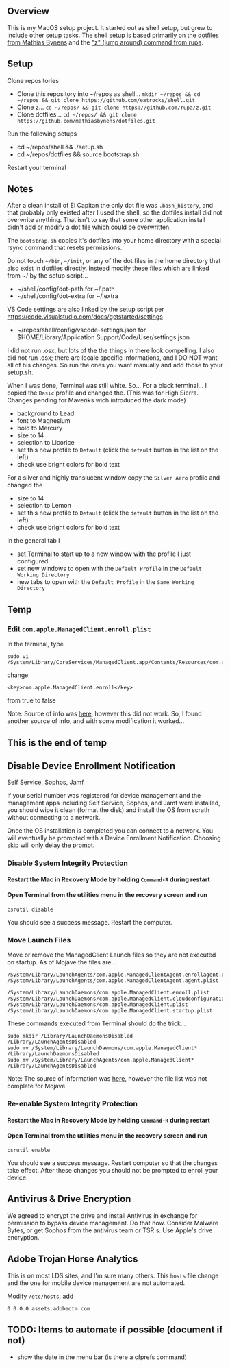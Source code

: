 ## Overview

This is my MacOS setup project. It started out as shell setup, but grew
to include other setup tasks. The shell setup is based primarily on the
[dotfiles from Mathias Bynens](https://github.com/mathiasbynens/dotfiles) 
and the ["z" (jump around) command from rupa](https://github.com/rupa/z).

## Setup

Clone repositories

* Clone this repository into ~/repos as shell... `mkdir ~/repos && cd ~/repos && git clone https://github.com/eatrocks/shell.git`
* Clone z... `cd ~/repos/ && git clone https://github.com/rupa/z.git`
* Clone dotfiles... `cd ~/repos/ && git clone https://github.com/mathiasbynens/dotfiles.git`

Run the following setups

* cd ~/repos/shell && ./setup.sh
* cd ~/repos/dotfiles && source bootstrap.sh

Restart your terminal

## Notes

After a clean install of El Capitan the only dot file was `.bash_history`, 
and that probably only existed after I used the shell, so the dotfiles 
install did not overwrite anything. That isn't to say that some other 
application install didn't add or modify a dot file which could be overwritten.

The `bootstrap.sh` copies it's dotfiles into your home directory with 
a special rsync command that resets permissions.

Do not touch `~/bin`, `~/init`, or any of the dot files in the home 
directory that also exist in dotfiles directly. Instead modify these 
files which are linked from ~/ by the setup script...

* ~/shell/config/dot-path for ~/.path
* ~/shell/config/dot-extra for ~/.extra

VS Code settings are also linked by the setup script
per https://code.visualstudio.com/docs/getstarted/settings

* ~/repos/shell/config/vscode-settings.json for $HOME/Library/Application Support/Code/User/settings.json

I did not run .osx, but lots of the the things in there look compelling. 
I also did not run .osx; there are locale specific informations, and I 
DO NOT want all of his changes. So run the ones you want manually and 
add those to your setup.sh.

When I was done, Terminal was still white. So...
For a black terminal... I copied the `Basic` profile and changed the. (This was for High Sierra. Changes pending for Maveriks wich introduced the dark mode)

* background to Lead
* font to Magnesium
* bold to Mercury
* size to 14
* selection to Licorice
* set this new profile to `Default` (click the `default` button in the list on the left)
* check use bright colors for bold text

For a silver and highly translucent window copy the `Silver Aero` profile and changed the

* size to 14
* selection to Lemon
* set this new profile to `Default` (click the `default` button in the list on the left)
* check use bright colors for bold text

In the general tab I

* set Terminal to start up to a new window with the profile I just configured
* set new windows to open with the `Default Profile` in the `Default Working Directory`
* new tabs to open with the `Default Profile` in the `Same Working Directory`

## Temp

### Edit `com.apple.ManagedClient.enroll.plist`

In the terminal, type

```
sudo vi /System/Library/CoreServices/ManagedClient.app/Contents/Resources/com.apple.ManagedClient.enroll.plist
```

change

```
<key>com.apple.ManagedClient.enroll</key>
```

from true to false

Note: Source of info was [here](https://gist.github.com/sghiassy/a3927405cf4ffe81242f4ecb01c382ac), however this did not work. So, I found another source of info, and with some modification it worked...

## This is the end of temp

## Disable Device Enrollment Notification

Self Service, Sophos, Jamf

If your serial number was registered for device management and the management apps 
including Self Service, Sophos, and Jamf were installed, you should wipe it clean 
(format the disk) and install the OS from scrath without connecting to a network.

Once the OS installation is completed you can connect to a network. You will eventually
be prompted with a Device Enrollment Notification. Choosing skip will only delay the 
prompt.

### Disable System Integrity Protection

#### Restart the Mac in Recovery Mode by holding `Command-R` during restart

#### Open Terminal from the utilities menu in the recovery screen and run

```
csrutil disable
```

You should see a success message. Restart the computer.

### Move Launch Files

Move or remove the ManagedClient Launch files so they are not executed on startup. 
As of Mojave the files are...

```
/System/Library/LaunchAgents/com.apple.ManagedClientAgent.enrollagent.plist
/System/Library/LaunchAgents/com.apple.ManagedClientAgent.agent.plist

/System/Library/LaunchDaemons/com.apple.ManagedClient.enroll.plist
/System/Library/LaunchDaemons/com.apple.ManagedClient.cloudconfigurationd.plist
/System/Library/LaunchDaemons/com.apple.ManagedClient.plist
/System/Library/LaunchDaemons/com.apple.ManagedClient.startup.plist
```

These commands executed from Terminal should do the trick...

```
sudo mkdir /Library/LaunchDaemonsDisabled /Library/LaunchAgentsDisabled
sudo mv /System/Library/LaunchDaemons/com.apple.ManagedClient* /Library/LaunchDaemonsDisabled
sudo mv /System/Library/LaunchAgents/com.apple.ManagedClient* /Library/LaunchAgentsDisabled
```

Note: The source of information was [here](https://apple.stackexchange.com/questions/216890/disable-device-enollment-notification-window), 
however the file list was not complete for Mojave.

### Re-enable System Integrity Protection

#### Restart the Mac in Recovery Mode by holding `Command-R` during restart

#### Open Terminal from the utilities menu in the recovery screen and run

```
csrutil enable
```

You should see a success message. Restart computer so that the changes take effect. After these 
changes you should not be prompted to enroll your device.

## Antivirus & Drive Encryption

We agreed to encrypt the drive and install Antivirus in exchange for permission
to bypass device management. Do that now. Consider Malware Bytes, or get Sophos
from the antivirus team or TSR's. Use Apple's drive encryption.

## Adobe Trojan Horse Analytics

This is on most LDS sites, and I'm sure many others. This `hosts` file change and
the one for mobile device management are not automated.

Modify `/etc/hosts`, add

```
0.0.0.0 assets.adobedtm.com
```

## TODO: Items to automate if possible (document if not)

- show the date in the menu bar (is there a cfprefs command)
